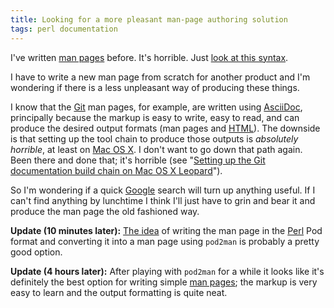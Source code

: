 ```yaml
---
title: Looking for a more pleasant man-page authoring solution
tags: perl documentation
---
```


I've written [man pages](/wiki/man_pages) before. It's horrible. Just [look at this syntax](http://git.wincent.com/wincent-strings-util.git?a=blob_plain;f=wincent-strings-util.1;hb=HEAD).

I have to write a new man page from scratch for another product and I'm wondering if there is a less unpleasant way of producing these things.

I know that the [Git](/wiki/Git) man pages, for example, are written using [AsciiDoc](/wiki/AsciiDoc), principally because the markup is easy to write, easy to read, and can produce the desired output formats (man pages and [HTML](/wiki/HTML)). The downside is that setting up the tool chain to produce those outputs is *absolutely horrible*, at least on [Mac OS X](/wiki/Mac_OS_X). I don't want to go down that path again. Been there and done that; it's horrible (see "[Setting up the Git documentation build chain on Mac OS X Leopard](/wiki/Setting_up_the_Git_documentation_build_chain_on_Mac_OS_X_Leopard)").

So I'm wondering if a quick [Google](/wiki/Google) search will turn up anything useful. If I can't find anything by lunchtime I think I'll just have to grin and bear it and produce the man page the old fashioned way.

**Update (10 minutes later):** [The idea](http://linuxgazette.net/issue32/lg_tips32.html#siew) of writing the man page in the [Perl](/wiki/Perl) Pod format and converting it into a man page using `pod2man` is probably a pretty good option.

**Update (4 hours later):** After playing with `pod2man` for a while it looks like it's definitely the best option for writing simple [man pages](/wiki/man_pages); the markup is very easy to learn and the output formatting is quite neat.

